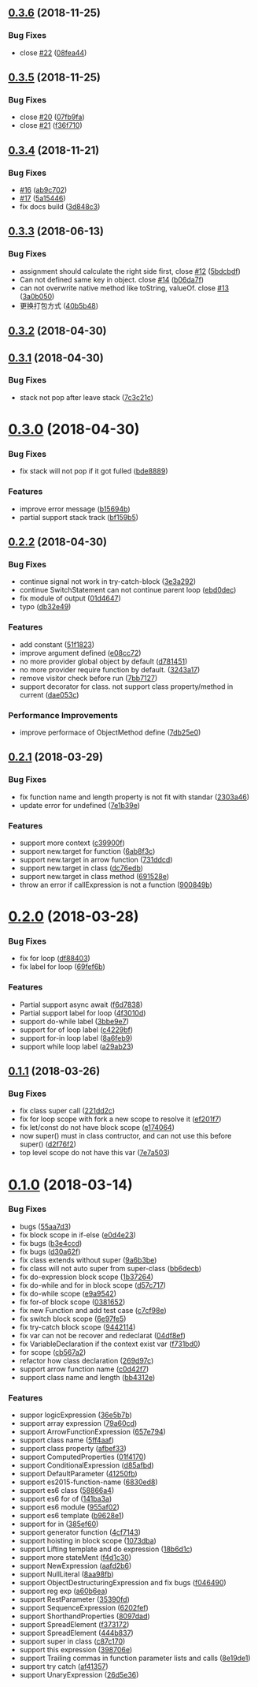 ## [0.3.6](https://github.com/axetroy/vm.js/compare/v0.3.5...v0.3.6) (2018-11-25)

### Bug Fixes

- close [#22](https://github.com/axetroy/vm.js/issues/22) ([08fea44](https://github.com/axetroy/vm.js/commit/08fea44))

## [0.3.5](https://github.com/axetroy/vm.js/compare/v0.3.4...v0.3.5) (2018-11-25)

### Bug Fixes

- close [#20](https://github.com/axetroy/vm.js/issues/20) ([07fb9fa](https://github.com/axetroy/vm.js/commit/07fb9fa))
- close [#21](https://github.com/axetroy/vm.js/issues/21) ([f36f710](https://github.com/axetroy/vm.js/commit/f36f710))

## [0.3.4](https://github.com/axetroy/vm.js/compare/v0.3.3...v0.3.4) (2018-11-21)

### Bug Fixes

- [#16](https://github.com/axetroy/vm.js/issues/16) ([ab9c702](https://github.com/axetroy/vm.js/commit/ab9c702))
- [#17](https://github.com/axetroy/vm.js/issues/17) ([5a15446](https://github.com/axetroy/vm.js/commit/5a15446))
- fix docs build ([3d848c3](https://github.com/axetroy/vm.js/commit/3d848c3))

## [0.3.3](https://github.com/axetroy/vm.js/compare/v0.3.2...v0.3.3) (2018-06-13)

### Bug Fixes

- assignment should calculate the right side first, close [#12](https://github.com/axetroy/vm.js/issues/12) ([5bdcbdf](https://github.com/axetroy/vm.js/commit/5bdcbdf))
- Can not defined same key in object. close [#14](https://github.com/axetroy/vm.js/issues/14) ([b06da7f](https://github.com/axetroy/vm.js/commit/b06da7f))
- can not overwrite native method like toString, valueOf. close [#13](https://github.com/axetroy/vm.js/issues/13) ([3a0b050](https://github.com/axetroy/vm.js/commit/3a0b050))
- 更换打包方式 ([40b5b48](https://github.com/axetroy/vm.js/commit/40b5b48))

## [0.3.2](https://github.com/axetroy/vm.js/compare/v0.3.1...v0.3.2) (2018-04-30)

## [0.3.1](https://github.com/axetroy/vm.js/compare/v0.3.0...v0.3.1) (2018-04-30)

### Bug Fixes

- stack not pop after leave stack ([7c3c21c](https://github.com/axetroy/vm.js/commit/7c3c21c))

# [0.3.0](https://github.com/axetroy/vm.js/compare/v0.2.2...v0.3.0) (2018-04-30)

### Bug Fixes

- fix stack will not pop if it got fulled ([bde8889](https://github.com/axetroy/vm.js/commit/bde8889))

### Features

- improve error message ([b15694b](https://github.com/axetroy/vm.js/commit/b15694b))
- partial support stack track ([bf159b5](https://github.com/axetroy/vm.js/commit/bf159b5))

## [0.2.2](https://github.com/axetroy/vm.js/compare/v0.2.1...v0.2.2) (2018-04-30)

### Bug Fixes

- continue signal not work in try-catch-block ([3e3a292](https://github.com/axetroy/vm.js/commit/3e3a292))
- continue SwitchStatement can not continue parent loop ([ebd0dec](https://github.com/axetroy/vm.js/commit/ebd0dec))
- fix module of output ([01d4647](https://github.com/axetroy/vm.js/commit/01d4647))
- typo ([db32e49](https://github.com/axetroy/vm.js/commit/db32e49))

### Features

- add constant ([51f1823](https://github.com/axetroy/vm.js/commit/51f1823))
- improve argument defined ([e08cc72](https://github.com/axetroy/vm.js/commit/e08cc72))
- no more provider global object by default ([d781451](https://github.com/axetroy/vm.js/commit/d781451))
- no more provider require function by default. ([3243a17](https://github.com/axetroy/vm.js/commit/3243a17))
- remove visitor check before run ([7bb7127](https://github.com/axetroy/vm.js/commit/7bb7127))
- support decorator for class. not support class property/method in current ([dae053c](https://github.com/axetroy/vm.js/commit/dae053c))

### Performance Improvements

- improve performace of ObjectMethod define ([7db25e0](https://github.com/axetroy/vm.js/commit/7db25e0))

## [0.2.1](https://github.com/axetroy/vm.js/compare/v0.2.0...v0.2.1) (2018-03-29)

### Bug Fixes

- fix function name and length property is not fit with standar ([2303a46](https://github.com/axetroy/vm.js/commit/2303a46))
- update error for undefined ([7e1b39e](https://github.com/axetroy/vm.js/commit/7e1b39e))

### Features

- support more context ([c39900f](https://github.com/axetroy/vm.js/commit/c39900f))
- support new.target for function ([6ab8f3c](https://github.com/axetroy/vm.js/commit/6ab8f3c))
- support new.target in arrow function ([731ddcd](https://github.com/axetroy/vm.js/commit/731ddcd))
- support new.target in class ([dc76edb](https://github.com/axetroy/vm.js/commit/dc76edb))
- support new.target in class method ([691528e](https://github.com/axetroy/vm.js/commit/691528e))
- throw an error if callExpression is not a function ([900849b](https://github.com/axetroy/vm.js/commit/900849b))

# [0.2.0](https://github.com/axetroy/vm.js/compare/v0.1.1...v0.2.0) (2018-03-28)

### Bug Fixes

- fix for loop ([df88403](https://github.com/axetroy/vm.js/commit/df88403))
- fix label for loop ([69fef6b](https://github.com/axetroy/vm.js/commit/69fef6b))

### Features

- Partial support async await ([f6d7838](https://github.com/axetroy/vm.js/commit/f6d7838))
- Partial support label for loop ([4f3010d](https://github.com/axetroy/vm.js/commit/4f3010d))
- support do-while label ([3bbe9e7](https://github.com/axetroy/vm.js/commit/3bbe9e7))
- support for of loop label ([c4229bf](https://github.com/axetroy/vm.js/commit/c4229bf))
- support for-in loop label ([8a6feb9](https://github.com/axetroy/vm.js/commit/8a6feb9))
- support while loop label ([a29ab23](https://github.com/axetroy/vm.js/commit/a29ab23))

## [0.1.1](https://github.com/axetroy/vm.js/compare/v0.1.0...v0.1.1) (2018-03-26)

### Bug Fixes

- fix class super call ([221dd2c](https://github.com/axetroy/vm.js/commit/221dd2c))
- fix for loop scope with fork a new scope to resolve it ([ef201f7](https://github.com/axetroy/vm.js/commit/ef201f7))
- fix let/const do not have block scope ([e174064](https://github.com/axetroy/vm.js/commit/e174064))
- now super() must in class contructor, and can not use this before super() ([d2f76f2](https://github.com/axetroy/vm.js/commit/d2f76f2))
- top level scope do not have this var ([7e7a503](https://github.com/axetroy/vm.js/commit/7e7a503))

# [0.1.0](https://github.com/axetroy/vm.js/compare/af41357...v0.1.0) (2018-03-14)

### Bug Fixes

- bugs ([55aa7d3](https://github.com/axetroy/vm.js/commit/55aa7d3))
- fix block scope in if-else ([e0d4e23](https://github.com/axetroy/vm.js/commit/e0d4e23))
- fix bugs ([b3e4ccd](https://github.com/axetroy/vm.js/commit/b3e4ccd))
- fix bugs ([d30a62f](https://github.com/axetroy/vm.js/commit/d30a62f))
- fix class extends without super ([9a6b3be](https://github.com/axetroy/vm.js/commit/9a6b3be))
- fix class will not auto super from super-class ([bb6decb](https://github.com/axetroy/vm.js/commit/bb6decb))
- fix do-expression block scope ([1b37264](https://github.com/axetroy/vm.js/commit/1b37264))
- fix do-while and for in block scope ([d57c717](https://github.com/axetroy/vm.js/commit/d57c717))
- fix do-while scope ([e9a9542](https://github.com/axetroy/vm.js/commit/e9a9542))
- fix for-of block scope ([0381652](https://github.com/axetroy/vm.js/commit/0381652))
- fix new Function and add test case ([c7cf98e](https://github.com/axetroy/vm.js/commit/c7cf98e))
- fix switch block scope ([6e97fe5](https://github.com/axetroy/vm.js/commit/6e97fe5))
- fix try-catch block scope ([9442114](https://github.com/axetroy/vm.js/commit/9442114))
- fix var can not be recover and redeclarat ([04df8ef](https://github.com/axetroy/vm.js/commit/04df8ef))
- fix VariableDeclaration if the context exist var ([f731bd0](https://github.com/axetroy/vm.js/commit/f731bd0))
- for scope ([cb567a2](https://github.com/axetroy/vm.js/commit/cb567a2))
- refactor how class declaration ([269d97c](https://github.com/axetroy/vm.js/commit/269d97c))
- support arrow function name ([c0d42f7](https://github.com/axetroy/vm.js/commit/c0d42f7))
- support class name and length ([bb4312e](https://github.com/axetroy/vm.js/commit/bb4312e))

### Features

- suppor logicExpression ([36e5b7b](https://github.com/axetroy/vm.js/commit/36e5b7b))
- support array expression ([79a60cd](https://github.com/axetroy/vm.js/commit/79a60cd))
- support ArrowFunctionExpression ([657e794](https://github.com/axetroy/vm.js/commit/657e794))
- support class name ([5ff4aaf](https://github.com/axetroy/vm.js/commit/5ff4aaf))
- support class property ([afbef33](https://github.com/axetroy/vm.js/commit/afbef33))
- support ComputedProperties ([01f4170](https://github.com/axetroy/vm.js/commit/01f4170))
- support ConditionalExpression ([d85afbd](https://github.com/axetroy/vm.js/commit/d85afbd))
- support DefaultParameter ([41250fb](https://github.com/axetroy/vm.js/commit/41250fb))
- support es2015-function-name ([6830ed8](https://github.com/axetroy/vm.js/commit/6830ed8))
- support es6 class ([58866a4](https://github.com/axetroy/vm.js/commit/58866a4))
- support es6 for of ([141ba3a](https://github.com/axetroy/vm.js/commit/141ba3a))
- support es6 module ([955af02](https://github.com/axetroy/vm.js/commit/955af02))
- support es6 template ([b9628e1](https://github.com/axetroy/vm.js/commit/b9628e1))
- support for in ([385ef60](https://github.com/axetroy/vm.js/commit/385ef60))
- support generator function ([4cf7143](https://github.com/axetroy/vm.js/commit/4cf7143))
- support hoisting in block scope ([1073dba](https://github.com/axetroy/vm.js/commit/1073dba))
- support Lifting template and do expression ([18b6d1c](https://github.com/axetroy/vm.js/commit/18b6d1c))
- support more stateMent ([f4d1c30](https://github.com/axetroy/vm.js/commit/f4d1c30))
- support NewExpression ([aafd2b6](https://github.com/axetroy/vm.js/commit/aafd2b6))
- support NullLiteral ([8aa98fb](https://github.com/axetroy/vm.js/commit/8aa98fb))
- support ObjectDestructuringExpression and fix bugs ([f046490](https://github.com/axetroy/vm.js/commit/f046490))
- support reg exp ([a60b6ea](https://github.com/axetroy/vm.js/commit/a60b6ea))
- support RestParameter ([35390fd](https://github.com/axetroy/vm.js/commit/35390fd))
- support SequenceExpression ([6202fef](https://github.com/axetroy/vm.js/commit/6202fef))
- support ShorthandProperties ([8097dad](https://github.com/axetroy/vm.js/commit/8097dad))
- support SpreadElement ([f373172](https://github.com/axetroy/vm.js/commit/f373172))
- support SpreadElement ([444b837](https://github.com/axetroy/vm.js/commit/444b837))
- support super in class ([c87c170](https://github.com/axetroy/vm.js/commit/c87c170))
- support this expression ([398706e](https://github.com/axetroy/vm.js/commit/398706e))
- support Trailing commas in function parameter lists and calls ([8e19de1](https://github.com/axetroy/vm.js/commit/8e19de1))
- support try catch ([af41357](https://github.com/axetroy/vm.js/commit/af41357))
- support UnaryExpression ([26d5e36](https://github.com/axetroy/vm.js/commit/26d5e36))
